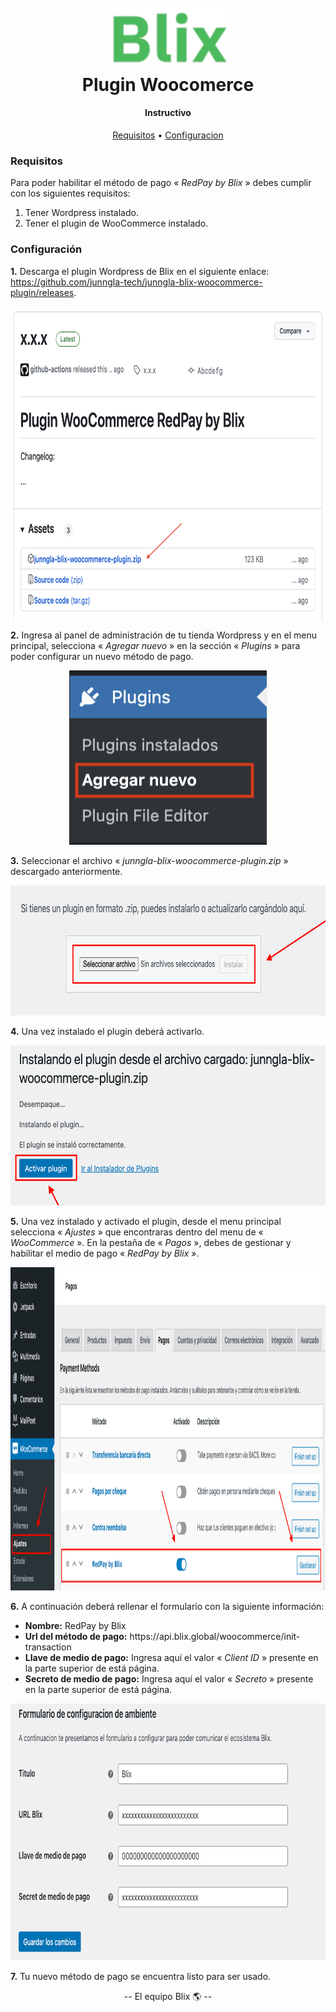 <h1 align="center">
  <br>
  <img src="blix_logo.png" alt="Blix" width="200">
  <br>
  Plugin Woocomerce
  <br>
</h1>

<h4 align="center">Instructivo</h4>

<p align="center">
  <a href="#Requisitos">Requisitos</a> •
  <a href="#Configuracion">Configuracion</a>
</p>

<a name="Requisitos"><h3>Requisitos</h3></a>

<p>Para poder habilitar el método de pago &laquo; <i>RedPay by Blix</i> &raquo; debes cumplir con los siguientes requisitos:</p>
      <ol>
        <li>Tener Wordpress instalado.</li>
        <li>Tener el plugin de WooCommerce instalado.</li>
      </ol>

<a name="Configuracion"><h3>Configuración</h3></a>

<p><strong>1.</strong> Descarga el plugin Wordpress de Blix en el siguiente enlace: 
<br>
<a href="https://github.com/junngla-tech/junngla-blix-woocommerce-plugin/releases" target="_blank" rel="noopener">https://github.com/junngla-tech/junngla-blix-woocommerce-plugin/releases</a>.</p>
      <div align="center">
        <img src="./screenshot/wordpress-step-1.png" width="760px" height="500px" alt="XXX">
      </div>

<p><strong>2.</strong> Ingresa al panel de administración de tu tienda Wordpress y en el menu principal, selecciona &laquo; <i>Agregar nuevo</i> &raquo; en la sección  &laquo; <i>Plugins</i> &raquo; para poder configurar un nuevo método de pago.</p>
      <div align="center">
        <img src="./screenshot/wordpress-step-2.png" width="317px" height="279px" alt="XXX">
      </div>

<p><strong>3.</strong> Seleccionar el archivo &laquo; <i>junngla-blix-woocommerce-plugin.zip</i> &raquo; descargado anteriormente.</p>
      <div align="center">
        <img src="./screenshot/wordpress-step-3.png" width="736px" height="208px" alt="XXX">
      </div>

<p><strong>4.</strong> Una vez instalado el plugin deberá activarlo.</p>

<div align="center">
        <img src="./screenshot/wordpress-step-4.png" width="618px" height="256px" alt="XXX">
      </div>

<p><strong>5.</strong> Una vez instalado y activado el plugin, desde el menu principal selecciona &laquo; <i>Ajustes</i> &raquo; que encontraras dentro del menu de &laquo; <i>WooCommerce</i> &raquo;. En la pestaña de &laquo; <i>Pagos</i> &raquo;, debes de gestionar y habilitar el medio de pago &laquo; <i>RedPay by Blix</i> &raquo;.</p>
      <div align="center">
        <img src="./screenshot/wordpress-step-5.png" width="1140px" height="517px" alt="XXX">
      </div>

<p><strong>6.</strong> A continuación deberá rellenar el formulario con la siguiente información:</p>
      <ul>
        <li><strong>Nombre:</strong> RedPay by Blix</li>
        <li><strong>Url del método de pago:</strong> https://api.blix.global/woocommerce/init-transaction</li>
        <li><strong>Llave de medio de pago:</strong> Ingresa aquí el valor &laquo; <i>Client ID</i> &raquo; presente en la parte superior de está página.</li>
        <li><strong>Secreto de medio de pago:</strong> Ingresa aquí el valor &laquo; <i>Secreto</i> &raquo; presente en la parte superior de está página.</li>
      </ul>
      <div align="center">
        <img src="./screenshot/wordpress-step-6.png" width="812px" height="411px" alt="XXX">
      </div>

<p><strong>7.</strong> Tu nuevo método de pago se encuentra listo para ser usado.</p>

<p align="center">-- El equipo Blix 🌎 --</p>
